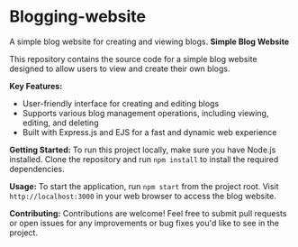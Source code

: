 # Blogging-website
A simple blog website for creating and viewing blogs.
**Simple Blog Website**

This repository contains the source code for a simple blog website designed to allow users to view and create their own blogs.

**Key Features:**
- User-friendly interface for creating and editing blogs
- Supports various blog management operations, including viewing, editing, and deleting
- Built with Express.js and EJS for a fast and dynamic web experience

**Getting Started:**
To run this project locally, make sure you have Node.js installed. Clone the repository and run `npm install` to install the required dependencies.

**Usage:**
To start the application, run `npm start` from the project root. Visit `http://localhost:3000` in your web browser to access the blog website.

**Contributing:**
Contributions are welcome! Feel free to submit pull requests or open issues for any improvements or bug fixes you'd like to see in the project.


